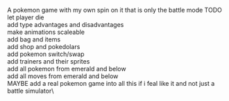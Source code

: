 A pokemon game with my own spin on it that is only the battle mode
TODO\
let player die \
add type advantages and disadvantages\
make animations scaleable\
add bag and items\
add shop and pokedolars\
add pokemon switch/swap\
add trainers and their sprites\
add all pokemon from emerald and below\
add all moves from emerald and below\
MAYBE add a real pokemon game into all this if i feal like it and not just a battle simulator\
